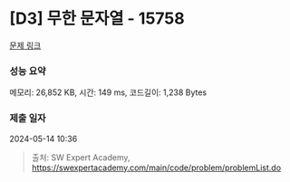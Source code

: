 # [D3] 무한 문자열 - 15758 

[문제 링크](https://swexpertacademy.com/main/code/problem/problemDetail.do?contestProbId=AYP5JmsqcngDFATW) 

### 성능 요약

메모리: 26,852 KB, 시간: 149 ms, 코드길이: 1,238 Bytes

### 제출 일자

2024-05-14 10:36



> 출처: SW Expert Academy, https://swexpertacademy.com/main/code/problem/problemList.do